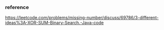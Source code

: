​<h3>reference</h3>
https://leetcode.com/problems/missing-number/discuss/69786/3-different-ideas%3A-XOR-SUM-Binary-Search.-Java-code
